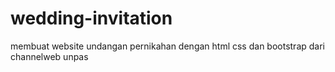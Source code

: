 # wedding-invitation
membuat website undangan pernikahan dengan html css dan bootstrap dari  channelweb unpas
